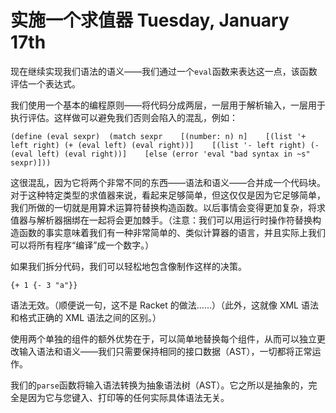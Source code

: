 # 实施一个求值器 Tuesday, January 17th

现在继续实现我们语法的语义——我们通过一个`eval`函数来表达这一点，该函数评估一个表达式。

我们使用一个基本的编程原则——将代码分成两层，一层用于解析输入，一层用于执行评估。这样做可以避免我们否则会陷入的混乱，例如：

```
(define (eval sexpr)  (match sexpr    [(number: n) n]    [(list '+ left right) (+ (eval left) (eval right))]    [(list '- left right) (- (eval left) (eval right))]    [else (error 'eval "bad syntax in ~s" sexpr)]))
```

这很混乱，因为它将两个非常不同的东西——语法和语义——合并成一个代码块。对于这种特定类型的求值器来说，看起来足够简单，但这仅仅是因为它足够简单，我们所做的一切就是用算术运算符替换构造函数。以后事情会变得更加复杂，将求值器与解析器捆绑在一起将会更加棘手。（注意：我们可以用运行时操作符替换构造函数的事实意味着我们有一种非常简单的、类似计算器的语言，并且实际上我们可以将所有程序“编译”成一个数字。）

如果我们拆分代码，我们可以轻松地包含像制作这样的决策。

```
{+ 1 {- 3 "a"}}
```

语法无效。（顺便说一句，这不是 Racket 的做法……）（此外，这就像 XML 语法和格式正确的 XML 语法之间的区别。）

使用两个单独的组件的额外优势在于，可以简单地替换每个组件，从而可以独立更改输入语法和语义——我们只需要保持相同的接口数据（AST），一切都将正常运作。

我们的`parse`函数将输入语法转换为抽象语法树（AST）。它之所以是抽象的，完全是因为它与您键入、打印等的任何实际具体语法无关。
